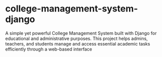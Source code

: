 # college-management-system-django
A simple yet powerful College Management System built with Django for educational and administrative purposes. This project helps admins, teachers, and students manage and access essential academic tasks efficiently through a web-based interface
